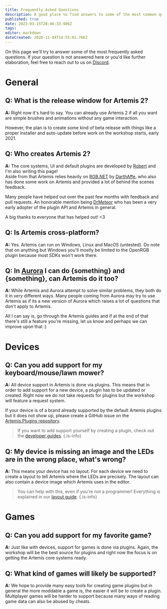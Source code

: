 ```yaml
---
title: Frequently Asked Questions
description: A good place to find answers to some of the most common questions
published: true
date: 2023-03-15T20:46:33.906Z
tags: 
editor: markdown
dateCreated: 2020-11-04T14:55:01.766Z
---
```


On this page we'll try to answer some of the most frequently asked questions. If your question is not answered here or you'd like further elaboration, feel free to reach out to us on [Discord](https://discord.gg/S3MVaC9).

# General
## Q: What is the release window for Artemis 2?
**A:** Right now it's hard to say. You can already use Artemis 2 if all you want are simple brushes and animations without any game interaction.  

However, the plan is to create some kind of beta release with things like a proper installer and auto-update before work on the workshop starts, early 2021.

## Q: Who creates Artemis 2?
**A:** The core systems, UI and default plugins are developed by [Robert](https://github.com/RobertBeekman) and I'm also writing this page!  
Aside from that Artemis relies heavily on [RGB.NET](https://github.com/DarthAffe/RGB.NET) by [DarthAffe](https://github.com/DarthAffe), who also has done some work on Artemis and provided a lot of behind the scenes feedback. 

Many people have helped out over the past few months with feedback and pull requests. An honorable mention being [DrMeteor](https://github.com/diogotr7) who has been a very early adopter of the plugin API and Artemis in general.

A big thanks to everyone that has helped out! <3

## Q: Is Artemis cross-platform?
**A:** Yes. Artemis can run on Windows, Linux and MacOS (untested). Do note that on anything but Windows you'll mostly be limited to the OpenRGB plugin because most SDKs won't work there.

## Q: In [Aurora](https://www.project-aurora.com/) I can do {something} and {something}, can Artemis do it too?
**A:** While Artemis and Aurora attempt to solve similar problems, they both do it in *very* different ways. Many people coming from Aurora may try to use Artemis as if its a new version of Aurora which raises a lot of questions that don't apply to Artemis.

All I can say is, go through the Artemis guides and if at the end of that there's still a feature you're missing, let us know and perhaps we can improve upon that :)

# Devices
## Q: Can you add support for my keyboard/mouse/lawn mower?
**A:** All device support in Artemis is done via plugins. This means that in order to add support for a new device, a plugin has to be updated or created. Right now we do not take requests for plugins but the workshop will feature a request system.

If your device is of a brand already supported by the default Artemis plugins but it does not show up, please create a GitHub issue on the [Artemis.Plugins repository](https://github.com/Artemis-RGB/Artemis.Plugins/issues).

> If you want to add support yourself by creating a plugin, check out the [developer guides](/guides/developer).
{.is-info}

## Q: My device is missing an image and the LEDs are in the wrong place, what's wrong?
**A:** This means your device has no layout. For each device we need to create a layout to tell Artemis where the LEDs are precisely. The layout can also contain a device image which Artemis uses in the editor. 

> You can help with this, even if you're not a programmer! Everything is explained in our [layout guide](/guides/layouts).
{.is-info}

# Games
## Q: Can you add support for my favorite game?
**A:** Just like with devices, support for games is done via plugins. Again, the workshop will be the best source for plugins and right now the focus is on getting the Artemis core systems ready.

## Q: What kind of games will likely be supported?
**A:** We hope to provide many easy tools for creating game plugins but in general the more moddable a game is, the easier it will be to create a plugin. Multiplayer games will be harder to support because many ways of reading game data can also be abused by cheats.